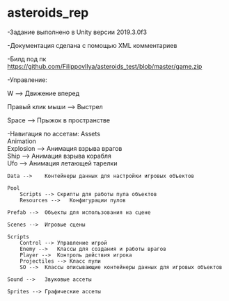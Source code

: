 # asteroids_rep

-Задание выполнено в Unity версии 2019.3.0f3

-Документация сделана с помощью XML комментариев

-Билд под пк https://github.com/FilippovIlya/asteroids_test/blob/master/game.zip

-Управление:

  W	--> Движение вперед
  
  Правый клик мыши -->	Выстрел
  
  Space -->	Прыжок в пространстве


-Навигация по ассетам:
Assets					
	Animation				
		Explosion -->	Анимация взрыва врагов		
		Ship -->	Анимация взрыва корабля		
		Ufo -->	Анимация летающей тарелки		
					
	Data -->	Контейнеры данных для настройки игровых объектов			
					
	Pool				
		Scripts	--> Скрипты для работы пула объектов		
		Resources -->	Конфигурации пулов		
					
	Prefab -->	Объекты для использования на сцене			
					
	Scenes -->	Игровые сцены			
					
	Scripts				
		Control -->	Управление игрой		
		Enemy -->	Классы для создания и работы врагов		
		Player -->	Контроль действия игрока		
		Projectiles -->	Класс пули		
		SO -->	Классы описывающие контейнеры данных для игровых объектов		
					
	Sound -->	Звуковые ассеты			
					
	Sprites -->	Графические ассеты			
